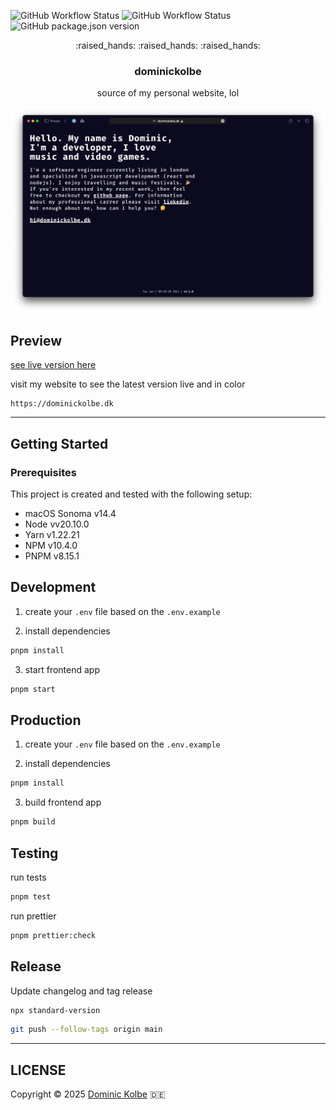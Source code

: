 ![GitHub Workflow Status](https://img.shields.io/github/actions/workflow/status/dominickolbe/dominickolbe/integration.yml?label=integration&style=for-the-badge)
![GitHub Workflow Status](https://img.shields.io/github/actions/workflow/status/dominickolbe/dominickolbe/release.yml?label=release&style=for-the-badge)
![GitHub package.json version](https://img.shields.io/github/package-json/v/dominickolbe/dominickolbe?style=for-the-badge)

<p align="center">
  <p align="center">:raised_hands: :raised_hands: :raised_hands:</p>
  <h3 align="center">dominickolbe</h3>
  <p align="center">source of my personal website, lol<p>
</p>

![Preview](https://github.com/dominickolbe/dominickolbe/blob/main/preview.png?raw=true "dominickolbe.dk")

## Preview

[see live version here](https://dominickolbe.dk)

visit my website to see the latest version live and in color

```http
https://dominickolbe.dk
```

---

## Getting Started

### Prerequisites

This project is created and tested with the following setup:

- macOS Sonoma v14.4
- Node vv20.10.0
- Yarn v1.22.21
- NPM v10.4.0
- PNPM v8.15.1

## Development

1. create your `.env` file based on the `.env.example`

2. install dependencies

```bash
pnpm install
```

3. start frontend app

```bash
pnpm start
```

## Production

1. create your `.env` file based on the `.env.example`

2. install dependencies

```bash
pnpm install
```

3. build frontend app

```bash
pnpm build
```

## Testing

run tests

```bash
pnpm test
```

run prettier

```bash
pnpm prettier:check
```

## Release

Update changelog and tag release

```bash
npx standard-version
```

```bash
git push --follow-tags origin main
```

---

## LICENSE

Copyright © 2025 [Dominic Kolbe](https://dominickolbe.dk) :de:
